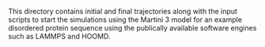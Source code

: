 This directory contains initial and final trajectories along with the input scripts to start the simulations using the Martini 3 model for an example disordered protein sequence using the publically available software engines such as LAMMPS and HOOMD.